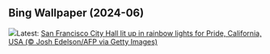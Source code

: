 ## Bing Wallpaper (2024-06)
![](https://www.bing.com/th?id=OHR.PrideMonthSF_EN-GB6271318842_UHD.jpg&w=1000)Latest: [San Francisco City Hall lit up in rainbow lights for Pride, California, USA (© Josh Edelson/AFP via Getty Images)](https://www.bing.com/th?id=OHR.PrideMonthSF_EN-GB6271318842_UHD.jpg)